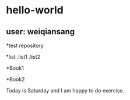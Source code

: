 # hello-world
## user: weiqiansang

*test repository

*list
.list1
.list2

*Book1

*Book2

Today is Saturday and I am happy to do exercise.
